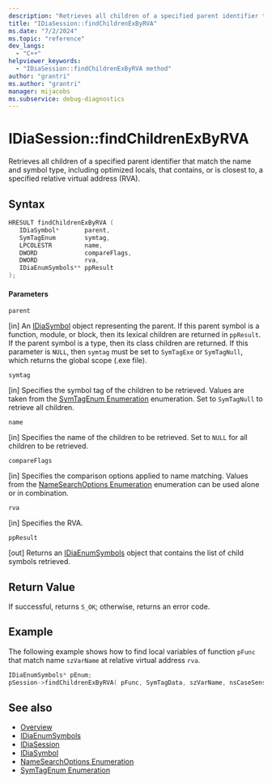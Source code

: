 ```yaml
---
description: "Retrieves all children of a specified parent identifier that match the name and symbol type, including optimized locals, that contains, or is closest to, a specified relative virtual address (RVA)."
title: "IDiaSession::findChildrenExByRVA"
ms.date: "7/2/2024"
ms.topic: "reference"
dev_langs:
  - "C++"
helpviewer_keywords:
  - "IDiaSession::findChildrenExByRVA method"
author: "grantri"
ms.author: "grantri"
manager: mijacobs
ms.subservice: debug-diagnostics
---
```

# IDiaSession::findChildrenExByRVA

Retrieves all children of a specified parent identifier that match the name and symbol type, including optimized locals, that contains, or is closest to, a specified relative virtual address (RVA).

## Syntax

```C++
HRESULT findChildrenExByRVA ( 
   IDiaSymbol*       parent,
   SymTagEnum        symtag,
   LPCOLESTR         name,
   DWORD             compareFlags,
   DWORD             rva,
   IDiaEnumSymbols** ppResult
);
```

#### Parameters
 `parent`

[in] An [IDiaSymbol](../../debugger/debug-interface-access/idiasymbol.md) object representing the parent. If this parent symbol is a function, module, or block, then its lexical children are returned in `ppResult`. If the parent symbol is a type, then its class children are returned. If this parameter is `NULL`, then `symtag` must be set to `SymTagExe` or `SymTagNull`, which returns the global scope (.exe file).

 `symtag`

[in] Specifies the symbol tag of the children to be retrieved. Values are taken from the [SymTagEnum Enumeration](../../debugger/debug-interface-access/symtagenum.md) enumeration. Set to `SymTagNull` to retrieve all children.

 `name`

[in] Specifies the name of the children to be retrieved. Set to `NULL` for all children to be retrieved.

 `compareFlags`

[in] Specifies the comparison options applied to name matching. Values from the [NameSearchOptions Enumeration](../../debugger/debug-interface-access/namesearchoptions.md) enumeration can be used alone or in combination.

 `rva`

[in] Specifies the RVA.

 `ppResult`

[out] Returns an [IDiaEnumSymbols](../../debugger/debug-interface-access/idiaenumsymbols.md) object that contains the list of child symbols retrieved.

## Return Value
 If successful, returns `S_OK`; otherwise, returns an error code.

## Example
 The following example shows how to find local variables of function `pFunc` that match name `szVarName` at relative virtual address `rva`.

```C++
IDiaEnumSymbols* pEnum;
pSession->findChildrenExByRVA( pFunc, SymTagData, szVarName, nsCaseSensitive, rva, &pEnum );
```

## See also
- [Overview](../../debugger/debug-interface-access/overview-debug-interface-access-sdk.md)
- [IDiaEnumSymbols](../../debugger/debug-interface-access/idiaenumsymbols.md)
- [IDiaSession](../../debugger/debug-interface-access/idiasession.md)
- [IDiaSymbol](../../debugger/debug-interface-access/idiasymbol.md)
- [NameSearchOptions Enumeration](../../debugger/debug-interface-access/namesearchoptions.md)
- [SymTagEnum Enumeration](../../debugger/debug-interface-access/symtagenum.md)
